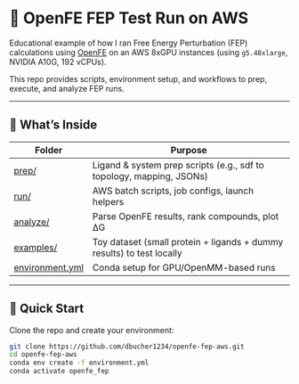 # 🔬 OpenFE FEP Test Run on AWS

Educational example of how I ran Free Energy Perturbation (FEP) calculations using [OpenFE](https://github.com/OpenFreeEnergy/openfe) on an AWS 8xGPU instances (using `g5.48xlarge`, NVIDIA A10G, 192 vCPUs).  

This repo provides scripts, environment setup, and workflows to prep, execute, and analyze FEP runs.

---

## 📁 What’s Inside

| Folder | Purpose |
|--------|---------|
| [prep/](prep)         | Ligand & system prep scripts (e.g., sdf to topology, mapping, JSONs) |
| [run/](run)           | AWS batch scripts, job configs, launch helpers |
| [analyze/](analyze)   | Parse OpenFE results, rank compounds, plot ΔG |
| [examples/](examples) | Toy dataset (small protein + ligands + dummy results) to test locally |
| [environment.yml](environment.yml) | Conda setup for GPU/OpenMM-based runs |

---

## 🚀 Quick Start

Clone the repo and create your environment:

```bash
git clone https://github.com/dbucher1234/openfe-fep-aws.git
cd openfe-fep-aws
conda env create -f environment.yml
conda activate openfe_fep
